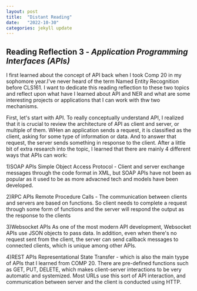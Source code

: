 ```yaml
---
layout: post
title:  "Distant Reading"
date:   "2022-10-30"
categories: jekyll update
---
```


## Reading Reflection 3 - *Application Programming Interfaces (APIs)* ##

I first learned about the concept of API back when I took Comp 20 in my sophomore year.I've never heard of the term Named Entity Recognition before CLS161. I want to dedicate this reading reflection to these two topics and reflect upon what have I learned about API and NER and what are some interesting projects or applications that I can work with thw two mechanisms. 

First, let's start with API. To really conceptually understand API, I realized that it is crucial to review the architecture of API as client and server, or multiple of them. WHen an application sends a request, it is classified as the client, asking for some type of information or data. And to answer that request, the server sends something in response to the client. After a little bit of extra research into the topic, I learned that there are mainly 4 different ways that APIs can work:

1)SOAP APIs
Simple Object Access Protocol - Client and server exchange messages through the code format in XML, but SOAP APIs have not been as popular as it used to be as more advacned tech and models have been developed.

2)RPC APIs
Remote Procedure Calls - The communication between clients and servers are based on functions. So client needs to complete a request through some form of functions and the server will respond the output as the response to the clients

3)Websocket APIs
As one of the most modern API development, Websocket APIs use JSON objects to pass data. In addition, even when there's no request sent from the client, the server can send callback messages to connected clients, which is unique among other APIs.

4)REST APIs
Representational State Transfer - which is also the main tyype of APIs that I learned from COMP 20. There are pre-defined functions such as GET, PUT, DELETE, which makes client-server interactions to be very automatic and systemized. Most URLs use this sort of API interaction, and communication between server and the client is conducted using HTTP.
